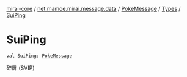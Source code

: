 [mirai-core](../../../index.md) / [net.mamoe.mirai.message.data](../../index.md) / [PokeMessage](../index.md) / [Types](index.md) / [SuiPing](./-sui-ping.md)

# SuiPing

`val SuiPing: `[`PokeMessage`](../index.md)

碎屏 (SVIP)

